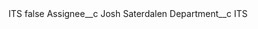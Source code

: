 <?xml version="1.0" encoding="UTF-8"?>
<CustomMetadata xmlns="http://soap.sforce.com/2006/04/metadata" xmlns:xsi="http://www.w3.org/2001/XMLSchema-instance" xmlns:xsd="http://www.w3.org/2001/XMLSchema">
    <label>ITS</label>
    <protected>false</protected>
    <values>
        <field>Assignee__c</field>
        <value xsi:type="xsd:string">Josh Saterdalen</value>
    </values>
    <values>
        <field>Department__c</field>
        <value xsi:type="xsd:string">ITS</value>
    </values>
</CustomMetadata>
